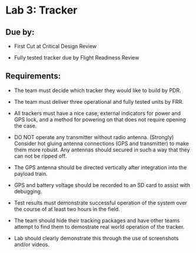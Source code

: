 
# Lab 3: Tracker

## Due by:

- First Cut at Critical Design Review

- Fully tested tracker due by Flight Readiness Review

## Requirements:

- The team must decide which tracker they would like to build by PDR.

- The team must deliver three operational and fully tested units by FRR.

- All trackers must have a nice case, external indicators for power and GPS lock,
  and a method for powering on that does not require opening the case.

- DO NOT operate any transmitter without radio antenna. (Strongly)
      Consider hot gluing antenna connections (GPS and transmitter) to
      make them more robust. Any antennas should secured in such a way
      that they can not be ripped off.
      
- The GPS antenna should be directed vertically after integration into
  the payload train.

- GPS and battery voltage should be recorded to an SD card to assist
  with debugging.
      
- Test results must demonstrate successful operation of the system
  over the course of at least two hours in the field.

- The team should hide their tracking packages and have other teams
  attempt to find them to demostrate real world operation of the
  tracker.

- Lab should clearly demonstrate this through the use of screenshots
      and/or videos.


